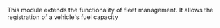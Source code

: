 This module extends the functionality of fleet management. It allows the
registration of a vehicle's fuel capacity
